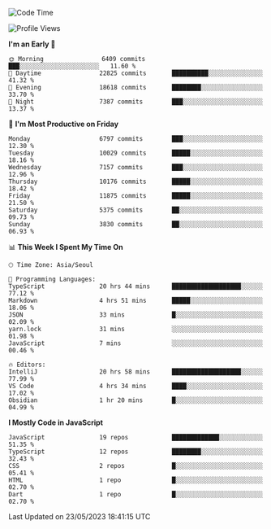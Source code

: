 <!--START_SECTION:waka-->
![Code Time](http://img.shields.io/badge/Code%20Time-4%2C927%20hrs%2042%20mins-blue)

![Profile Views](http://img.shields.io/badge/Profile%20Views-0-blue)

**I'm an Early 🐤** 

```text
🌞 Morning                6409 commits        ███░░░░░░░░░░░░░░░░░░░░░░   11.60 % 
🌆 Daytime                22825 commits       ██████████░░░░░░░░░░░░░░░   41.32 % 
🌃 Evening                18618 commits       ████████░░░░░░░░░░░░░░░░░   33.70 % 
🌙 Night                  7387 commits        ███░░░░░░░░░░░░░░░░░░░░░░   13.37 % 
```
📅 **I'm Most Productive on Friday** 

```text
Monday                   6797 commits        ███░░░░░░░░░░░░░░░░░░░░░░   12.30 % 
Tuesday                  10029 commits       █████░░░░░░░░░░░░░░░░░░░░   18.16 % 
Wednesday                7157 commits        ███░░░░░░░░░░░░░░░░░░░░░░   12.96 % 
Thursday                 10176 commits       █████░░░░░░░░░░░░░░░░░░░░   18.42 % 
Friday                   11875 commits       █████░░░░░░░░░░░░░░░░░░░░   21.50 % 
Saturday                 5375 commits        ██░░░░░░░░░░░░░░░░░░░░░░░   09.73 % 
Sunday                   3830 commits        ██░░░░░░░░░░░░░░░░░░░░░░░   06.93 % 
```


📊 **This Week I Spent My Time On** 

```text
🕑︎ Time Zone: Asia/Seoul

💬 Programming Languages: 
TypeScript               20 hrs 44 mins      ███████████████████░░░░░░   77.12 % 
Markdown                 4 hrs 51 mins       █████░░░░░░░░░░░░░░░░░░░░   18.06 % 
JSON                     33 mins             █░░░░░░░░░░░░░░░░░░░░░░░░   02.09 % 
yarn.lock                31 mins             ░░░░░░░░░░░░░░░░░░░░░░░░░   01.98 % 
JavaScript               7 mins              ░░░░░░░░░░░░░░░░░░░░░░░░░   00.46 % 

🔥 Editors: 
IntelliJ                 20 hrs 58 mins      ███████████████████░░░░░░   77.99 % 
VS Code                  4 hrs 34 mins       ████░░░░░░░░░░░░░░░░░░░░░   17.02 % 
Obsidian                 1 hr 20 mins        █░░░░░░░░░░░░░░░░░░░░░░░░   04.99 % 
```

**I Mostly Code in JavaScript** 

```text
JavaScript               19 repos            █████████████░░░░░░░░░░░░   51.35 % 
TypeScript               12 repos            ████████░░░░░░░░░░░░░░░░░   32.43 % 
CSS                      2 repos             █░░░░░░░░░░░░░░░░░░░░░░░░   05.41 % 
HTML                     1 repo              █░░░░░░░░░░░░░░░░░░░░░░░░   02.70 % 
Dart                     1 repo              █░░░░░░░░░░░░░░░░░░░░░░░░   02.70 % 
```




 Last Updated on 23/05/2023 18:41:15 UTC
<!--END_SECTION:waka-->

